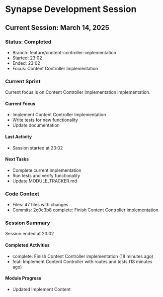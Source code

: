 # Synapse Development Session
## Current Session: March 14, 2025

### Status: Completed
- Branch: feature/content-controller-implementation
- Started: 23:02
- Ended: 23:02
- Focus: Content Controller Implementation

### Current Sprint
Current focus is on Content Controller Implementation implementation.

#### Current Focus
- Implement Content Controller Implementation
- Write tests for new functionality
- Update documentation

#### Last Activity
- Session started at 23:02

#### Next Tasks
- Complete current implementation
- Run tests and verify functionality
- Update MODULE_TRACKER.md

### Code Context
- Files: 47 files with changes
- Commits: 2c0c3b8 complete: Finish Content Controller implementation

### Session Summary
Session ended at 23:02

#### Completed Activities
- complete: Finish Content Controller implementation (18 minutes ago)
- feat: Implement Content Controller with routes and tests (18 minutes ago)

#### Module Progress
- Updated Implement Content

